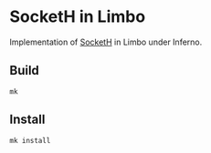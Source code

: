 # SocketH in Limbo

Implementation of [SocketH](https://github.com/henesy/SocketH) in Limbo under Inferno. 

## Build

	mk

## Install

	mk install


